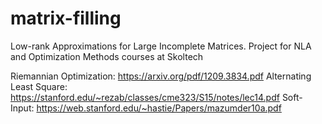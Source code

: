 # matrix-filling
Low-rank Approximations for Large Incomplete Matrices. Project for NLA and Optimization Methods courses at Skoltech


Riemannian Optimization: https://arxiv.org/pdf/1209.3834.pdf
Alternating Least Square: https://stanford.edu/~rezab/classes/cme323/S15/notes/lec14.pdf
Soft-Input: https://web.stanford.edu/~hastie/Papers/mazumder10a.pdf
